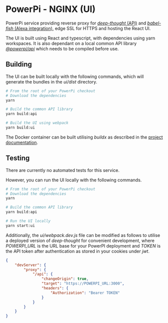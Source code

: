 # PowerPi - NGINX (UI)

PowerPi service providing reverse proxy for [_deep-thought_ (API)](../deep-thought/README.md) and [_babel-fish_ (Alexa integration)](../babel-fish/README.md), edge SSL for HTTPS and hosting the React UI.

The UI is built using React and typescript, with dependencies using yarn workspaces. It is also dependant on a local common API library [_@powerpi/api_](../common/node/api/README.md) which needs to be compiled before use.

## Building

The UI can be built locally with the following commands, which will generate the bundles in the _ui/dist_ directory.

```bash
# From the root of your PowerPi checkout
# Download the dependencies
yarn

# Build the common API library
yarn build:api

# Build the UI using webpack
yarn build:ui
```

The Docker container can be built utilising _buildx_ as described in the [project documentation](../README.md#Building).

## Testing

There are currently no automated tests for this service.

However, you can run the UI locally with the following commands.

```bash
# From the root of your PowerPi checkout
# Download the dependencies
yarn

# Build the common API library
yarn build:api

# Run the UI locally
yarn start:ui
```

Additionally, the _ui/webpack.dev.js_ file can be modified as follows to utilise a deployed version of _deep-thought_ for convenient development, where _POWERPI_URL_ is the URL base for your PowerPI deployment and _TOKEN_ is the API token after authentication as stored in your cookies under _jwt_.

```json
{
    "devServer": {
        "proxy": {
            "/api": {
                "changeOrigin": true,
                "target": "https://POWERPI_URL:3000",
                "headers": {
                    "Authorization": "Bearer TOKEN"
                }
            }
        }
    }
}
```

